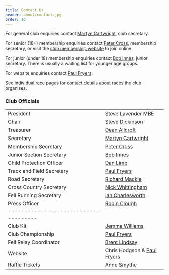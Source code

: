 ```yaml
---
title: Contact Us
header: about/contact.jpg
order: 10
---
```


For general club enquiries contact [Martyn Cartwright](mailto:martynandpauline@gmail.com), club secretary.

For senior (18+) membership enquiries contact [Peter Cross](mailto:peter.cross@bhp.co.uk), membership secretary, or visit the [club membership website](https://membermojo.co.uk/pfrac) to join online.

For junior (under 18) membership enquiries contact [Bob Innes](mailto:janeandbob239@btinternet.com), junior secretary. There is usually a waiting list for younger age groups.

For website enquiries contact [Paul Fryers](mailto:paul.fryers@gmail.com).

See individual race pages for contact details about races the club organises.

### Club Officials
|                                 |                                                                                                      |
| ------------------------------- | ---------------------------------------------------------------------------------------------------- |
| President                       | Steve Lavender MBE                                                                                   |
| Chair                           | [Steve Dickinson](mailto:steve@osi.uk.com)                                                           | 
| Treasurer                       | [Dean Allcroft](deanallcroft@googlemail.com)                                                         |
| Secretary                       | [Martyn Cartwright](mailto:martynandpauline@gmail.com)                                               |
| Membership Secretary            | [Peter Cross](mailto:peter.cross@bhp.co.uk)                                                          |
| Junior Section Secretary        | [Bob Innes](mailto:janeandbob239@btinternet.com)                                                     |
| Child Protection Officer        | [Dan Limb](mailto:udan2k@hotmail.com)                                                                |
| Track and Field Secretary       | [Paul Fryers](mailto:paul.fryers@gmail.com) |
| Road Secretary   | [Richard Mackie](mailto:macklandr@aol.com)                                                     |
| Cross Country Secretary | [Nick Whittingham](mailto:nick.whittingham@btinternet.com)                                           |
| Fell Running Secretary         | [Ian Charlesworth](mailto:ircy63@gmail.com)                                                          |
| Press Officer           | [Robin Clough](mailto:robin.clough@dataconsulting.co.uk) |
| ------------------------------------- |  |
| Club Kit                        | [Jemma Williams](mailto:jemstone1981@hotmail.com)                                                    |
| Club Championship               | [Paul Fryers](mailto:paul.fryers@gmail.com)                                                          |
| Fell Relay Coordinator | [Brent Lindsay](brent.lindsay@btinternet.com) |
| Website | Chris Hodgson & [Paul Fryers](mailto:paul.fryers@gmail.com)                                                          |
| Raffle Tickets                  | Anne Smythe                                                                                          |
